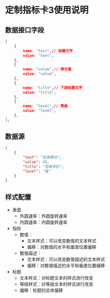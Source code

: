 # 定制指标卡3使用说明

## 数据接口字段

```json
[
    {
        name: "text",// 标题文字
        value: "text",
    },
    {
        name: "value",// 得分值
        value: "value",
    },
    {
        name: "title",// 下面标题文字
        value: "title",
    },
    {
        name: "level",// 等级
        value: "level",
    },
],
```

## 数据源

```json
[
    {
        "text": "总体得分",
        "value": 88,
        "title": "总体评价",
        "level": "良"
    }
]
```



## 样式配置

- 表盘
  - 外圆速率：外圆旋转速率
  - 内圆速率：内圆旋转速率
- 指标
  - 数值：
    - 文本样式：可以改变数值的文本样式
    - 偏移：对数值的水平和垂直位置偏移
  - 数值描述：
    - 文本样式：可以改变数值描述的文本样式
    - 偏移：对数值描述的水平和垂直位置偏移
- 标题
  - 文本样式：对标题文本的样式进行改变
  - 等级样式：对等级文本的样式进行改变
  - 偏移：标题的总体偏移